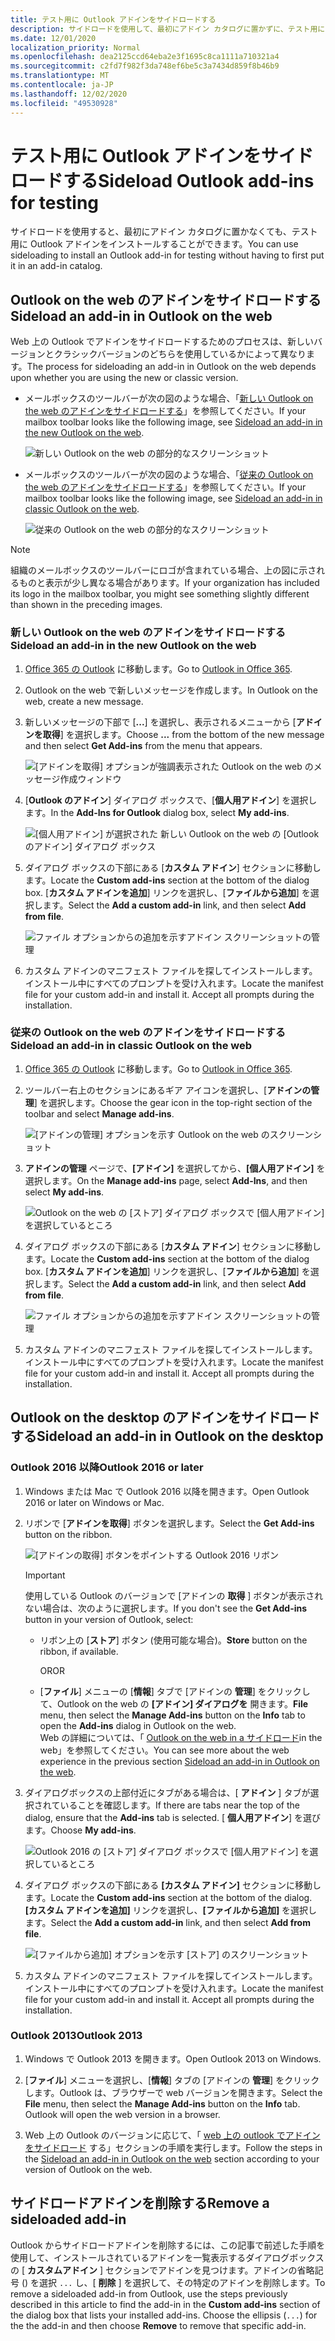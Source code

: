 ```yaml
---
title: テスト用に Outlook アドインをサイドロードする
description: サイドロードを使用して、最初にアドイン カタログに置かずに、テスト用に Outlook アドインをインストールします。
ms.date: 12/01/2020
localization_priority: Normal
ms.openlocfilehash: dea2125ccd64eba2e3f1695c8ca1111a710321a4
ms.sourcegitcommit: c2fd7f982f3da748ef6be5c3a7434d859f8b46b9
ms.translationtype: MT
ms.contentlocale: ja-JP
ms.lasthandoff: 12/02/2020
ms.locfileid: "49530928"
---
```

# <a name="sideload-outlook-add-ins-for-testing"></a><span data-ttu-id="5f8a3-103">テスト用に Outlook アドインをサイドロードする</span><span class="sxs-lookup"><span data-stu-id="5f8a3-103">Sideload Outlook add-ins for testing</span></span>

<span data-ttu-id="5f8a3-104">サイドロードを使用すると、最初にアドイン カタログに置かなくても、テスト用に Outlook アドインをインストールすることができます。</span><span class="sxs-lookup"><span data-stu-id="5f8a3-104">You can use sideloading to install an Outlook add-in for testing without having to first put it in an add-in catalog.</span></span>

## <a name="sideload-an-add-in-in-outlook-on-the-web"></a><span data-ttu-id="5f8a3-105">Outlook on the web のアドインをサイドロードする</span><span class="sxs-lookup"><span data-stu-id="5f8a3-105">Sideload an add-in in Outlook on the web</span></span>

<span data-ttu-id="5f8a3-106">Web 上の Outlook でアドインをサイドロードするためのプロセスは、新しいバージョンとクラシックバージョンのどちらを使用しているかによって異なります。</span><span class="sxs-lookup"><span data-stu-id="5f8a3-106">The process for sideloading an add-in in Outlook on the web depends upon whether you are using the new or classic version.</span></span>

- <span data-ttu-id="5f8a3-107">メールボックスのツールバーが次の図のような場合、「[新しい Outlook on the web のアドインをサイドロードする](#sideload-an-add-in-in-the-new-outlook-on-the-web)」を参照してください。</span><span class="sxs-lookup"><span data-stu-id="5f8a3-107">If your mailbox toolbar looks like the following image, see [Sideload an add-in in the new Outlook on the web](#sideload-an-add-in-in-the-new-outlook-on-the-web).</span></span>

    ![新しい Outlook on the web の部分的なスクリーンショット](../images/outlook-on-the-web-new-toolbar.png)

- <span data-ttu-id="5f8a3-109">メールボックスのツールバーが次の図のような場合、「[従来の Outlook on the web のアドインをサイドロードする](#sideload-an-add-in-in-classic-outlook-on-the-web)」を参照してください。</span><span class="sxs-lookup"><span data-stu-id="5f8a3-109">If your mailbox toolbar looks like the following image, see [Sideload an add-in in classic Outlook on the web](#sideload-an-add-in-in-classic-outlook-on-the-web).</span></span>

    ![従来の Outlook on the web の部分的なスクリーンショット](../images/outlook-on-the-web-classic-toolbar.png)

> [!NOTE]
> <span data-ttu-id="5f8a3-111">組織のメールボックスのツールバーにロゴが含まれている場合、上の図に示されるものと表示が少し異なる場合があります。</span><span class="sxs-lookup"><span data-stu-id="5f8a3-111">If your organization has included its logo in the mailbox toolbar, you might see something slightly different than shown in the preceding images.</span></span>

### <a name="sideload-an-add-in-in-the-new-outlook-on-the-web"></a><span data-ttu-id="5f8a3-112">新しい Outlook on the web のアドインをサイドロードする</span><span class="sxs-lookup"><span data-stu-id="5f8a3-112">Sideload an add-in in the new Outlook on the web</span></span>

1. <span data-ttu-id="5f8a3-113">[Office 365 の Outlook](https://outlook.office.com) に移動します。</span><span class="sxs-lookup"><span data-stu-id="5f8a3-113">Go to [Outlook in Office 365](https://outlook.office.com).</span></span>

1. <span data-ttu-id="5f8a3-114">Outlook on the web で新しいメッセージを作成します。</span><span class="sxs-lookup"><span data-stu-id="5f8a3-114">In Outlook on the web, create a new message.</span></span>

1. <span data-ttu-id="5f8a3-115">新しいメッセージの下部で [**...**] を選択し、表示されるメニューから [**アドインを取得**] を選択します。</span><span class="sxs-lookup"><span data-stu-id="5f8a3-115">Choose **...** from the bottom of the new message and then select **Get Add-ins** from the menu that appears.</span></span>

    ![[アドインを取得] オプションが強調表示された Outlook on the web のメッセージ作成ウィンドウ](../images/outlook-on-the-web-new-get-add-ins.png)

1. <span data-ttu-id="5f8a3-117">[**Outlook のアドイン**] ダイアログ ボックスで、[**個人用アドイン**] を選択します。</span><span class="sxs-lookup"><span data-stu-id="5f8a3-117">In the **Add-Ins for Outlook** dialog box, select **My add-ins**.</span></span>

    ![[個人用アドイン] が選択された 新しい Outlook on the web の [Outlook のアドイン] ダイアログ ボックス](../images/outlook-on-the-web-new-my-add-ins.png)

1. <span data-ttu-id="5f8a3-119">ダイアログ ボックスの下部にある [**カスタム アドイン**] セクションに移動します。</span><span class="sxs-lookup"><span data-stu-id="5f8a3-119">Locate the **Custom add-ins** section at the bottom of the dialog box.</span></span> <span data-ttu-id="5f8a3-120">[**カスタム アドインを追加**] リンクを選択し、[**ファイルから追加**] を選択します。</span><span class="sxs-lookup"><span data-stu-id="5f8a3-120">Select the **Add a custom add-in** link, and then select **Add from file**.</span></span>

    ![ファイル オプションからの追加を示すアドイン スクリーンショットの管理](../images/outlook-sideload-desktop-add-from-file.png)

1. <span data-ttu-id="5f8a3-p102">カスタム アドインのマニフェスト ファイルを探してインストールします。インストール中にすべてのプロンプトを受け入れます。</span><span class="sxs-lookup"><span data-stu-id="5f8a3-p102">Locate the manifest file for your custom add-in and install it. Accept all prompts during the installation.</span></span>

### <a name="sideload-an-add-in-in-classic-outlook-on-the-web"></a><span data-ttu-id="5f8a3-124">従来の Outlook on the web のアドインをサイドロードする</span><span class="sxs-lookup"><span data-stu-id="5f8a3-124">Sideload an add-in in classic Outlook on the web</span></span>

1. <span data-ttu-id="5f8a3-125">[Office 365 の Outlook](https://outlook.office.com) に移動します。</span><span class="sxs-lookup"><span data-stu-id="5f8a3-125">Go to [Outlook in Office 365](https://outlook.office.com).</span></span>

1. <span data-ttu-id="5f8a3-126">ツールバー右上のセクションにあるギア アイコンを選択し、[**アドインの管理**] を選択します。</span><span class="sxs-lookup"><span data-stu-id="5f8a3-126">Choose the gear icon in the top-right section of the toolbar and select **Manage add-ins**.</span></span>

    ![[アドインの管理] オプションを示す Outlook on the web のスクリーンショット](../images/outlook-sideload-web-manage-integrations.png)

1. <span data-ttu-id="5f8a3-128">**アドインの管理** ページで、**[アドイン]** を選択してから、**[個人用アドイン]** を選択します。</span><span class="sxs-lookup"><span data-stu-id="5f8a3-128">On the **Manage add-ins** page, select **Add-Ins**, and then select **My add-ins**.</span></span>

    ![Outlook on the web の [ストア] ダイアログ ボックスで [個人用アドイン] を選択しているところ](../images/outlook-sideload-store-select-add-ins.png)

1. <span data-ttu-id="5f8a3-130">ダイアログ ボックスの下部にある [**カスタム アドイン**] セクションに移動します。</span><span class="sxs-lookup"><span data-stu-id="5f8a3-130">Locate the **Custom add-ins** section at the bottom of the dialog box.</span></span> <span data-ttu-id="5f8a3-131">[**カスタム アドインを追加**] リンクを選択し、[**ファイルから追加**] を選択します。</span><span class="sxs-lookup"><span data-stu-id="5f8a3-131">Select the **Add a custom add-in** link, and then select **Add from file**.</span></span>

    ![ファイル オプションからの追加を示すアドイン スクリーンショットの管理](../images/outlook-sideload-desktop-add-from-file.png)

1. <span data-ttu-id="5f8a3-p104">カスタム アドインのマニフェスト ファイルを探してインストールします。インストール中にすべてのプロンプトを受け入れます。</span><span class="sxs-lookup"><span data-stu-id="5f8a3-p104">Locate the manifest file for your custom add-in and install it. Accept all prompts during the installation.</span></span>

## <a name="sideload-an-add-in-in-outlook-on-the-desktop"></a><span data-ttu-id="5f8a3-135">Outlook on the desktop のアドインをサイドロードする</span><span class="sxs-lookup"><span data-stu-id="5f8a3-135">Sideload an add-in in Outlook on the desktop</span></span>

### <a name="outlook-2016-or-later"></a><span data-ttu-id="5f8a3-136">Outlook 2016 以降</span><span class="sxs-lookup"><span data-stu-id="5f8a3-136">Outlook 2016 or later</span></span>

1. <span data-ttu-id="5f8a3-137">Windows または Mac で Outlook 2016 以降を開きます。</span><span class="sxs-lookup"><span data-stu-id="5f8a3-137">Open Outlook 2016 or later on Windows or Mac.</span></span>

1. <span data-ttu-id="5f8a3-138">リボンで [**アドインを取得**] ボタンを選択します。</span><span class="sxs-lookup"><span data-stu-id="5f8a3-138">Select the **Get Add-ins** button on the ribbon.</span></span>

    ![[アドインの取得] ボタンをポイントする Outlook 2016 リボン](../images/outlook-sideload-desktop-store.png)

    > [!IMPORTANT]
    > <span data-ttu-id="5f8a3-140">使用している Outlook のバージョンで [アドインの **取得** ] ボタンが表示されない場合は、次のように選択します。</span><span class="sxs-lookup"><span data-stu-id="5f8a3-140">If you don't see the **Get Add-ins** button in your version of Outlook, select:</span></span>
    >
    > - <span data-ttu-id="5f8a3-141">リボン上の [**ストア**] ボタン (使用可能な場合)。</span><span class="sxs-lookup"><span data-stu-id="5f8a3-141">**Store** button on the ribbon, if available.</span></span>
    >
    >   <span data-ttu-id="5f8a3-142">OR</span><span class="sxs-lookup"><span data-stu-id="5f8a3-142">OR</span></span>
    >
    > - <span data-ttu-id="5f8a3-143">[**ファイル**] メニューの [**情報**] タブで [アドインの **管理**] をクリックして、Outlook on the web の **[アドイン] ダイアログを** 開きます。</span><span class="sxs-lookup"><span data-stu-id="5f8a3-143">**File** menu, then select the **Manage Add-ins** button on the **Info** tab to open the **Add-ins** dialog in Outlook on the web.</span></span><br><span data-ttu-id="5f8a3-144">Web の詳細については、「 [Outlook on the web in a サイドロード](#sideload-an-add-in-in-outlook-on-the-web)in the web」を参照してください。</span><span class="sxs-lookup"><span data-stu-id="5f8a3-144">You can see more about the web experience in the previous section [Sideload an add-in in Outlook on the web](#sideload-an-add-in-in-outlook-on-the-web).</span></span>

1. <span data-ttu-id="5f8a3-145">ダイアログボックスの上部付近にタブがある場合は、[ **アドイン** ] タブが選択されていることを確認します。</span><span class="sxs-lookup"><span data-stu-id="5f8a3-145">If there are tabs near the top of the dialog, ensure that the **Add-ins** tab is selected.</span></span> <span data-ttu-id="5f8a3-146">[ **個人用アドイン**] を選びます。</span><span class="sxs-lookup"><span data-stu-id="5f8a3-146">Choose **My add-ins**.</span></span>

    ![Outlook 2016 の [ストア] ダイアログ ボックスで [個人用アドイン] を選択しているところ](../images/outlook-sideload-store-select-add-ins.png)

1. <span data-ttu-id="5f8a3-148">ダイアログ ボックスの下部にある **[カスタム アドイン]** セクションに移動します。</span><span class="sxs-lookup"><span data-stu-id="5f8a3-148">Locate the **Custom add-ins** section at the bottom of the dialog.</span></span> <span data-ttu-id="5f8a3-149">**[カスタム アドインを追加]** リンクを選択し、**[ファイルから追加]** を選択します。</span><span class="sxs-lookup"><span data-stu-id="5f8a3-149">Select the **Add a custom add-in** link, and then select **Add from file**.</span></span>

    ![[ファイルから追加] オプションを示す [ストア] のスクリーンショット](../images/outlook-sideload-desktop-add-from-file.png)

1. <span data-ttu-id="5f8a3-p107">カスタム アドインのマニフェスト ファイルを探してインストールします。インストール中にすべてのプロンプトを受け入れます。</span><span class="sxs-lookup"><span data-stu-id="5f8a3-p107">Locate the manifest file for your custom add-in and install it. Accept all prompts during the installation.</span></span>

### <a name="outlook-2013"></a><span data-ttu-id="5f8a3-153">Outlook 2013</span><span class="sxs-lookup"><span data-stu-id="5f8a3-153">Outlook 2013</span></span>

1. <span data-ttu-id="5f8a3-154">Windows で Outlook 2013 を開きます。</span><span class="sxs-lookup"><span data-stu-id="5f8a3-154">Open Outlook 2013 on Windows.</span></span>

1. <span data-ttu-id="5f8a3-155">[**ファイル**] メニューを選択し、[**情報**] タブの [アドインの **管理**] をクリックします。Outlook は、ブラウザーで web バージョンを開きます。</span><span class="sxs-lookup"><span data-stu-id="5f8a3-155">Select the **File** menu, then select the **Manage Add-ins** button on the **Info** tab. Outlook will open the web version in a browser.</span></span>

1. <span data-ttu-id="5f8a3-156">Web 上の Outlook のバージョンに応じて、「 [web 上の outlook でアドインをサイドロード](#sideload-an-add-in-in-outlook-on-the-web) する」セクションの手順を実行します。</span><span class="sxs-lookup"><span data-stu-id="5f8a3-156">Follow the steps in the [Sideload an add-in in Outlook on the web](#sideload-an-add-in-in-outlook-on-the-web) section according to your version of Outlook on the web.</span></span>

## <a name="remove-a-sideloaded-add-in"></a><span data-ttu-id="5f8a3-157">サイドロードアドインを削除する</span><span class="sxs-lookup"><span data-stu-id="5f8a3-157">Remove a sideloaded add-in</span></span>

<span data-ttu-id="5f8a3-158">Outlook からサイドロードアドインを削除するには、この記事で前述した手順を使用して、インストールされているアドインを一覧表示するダイアログボックスの [ **カスタムアドイン** ] セクションでアドインを見つけます。アドインの省略記号 () を選択 `...` し、[ **削除** ] を選択して、その特定のアドインを削除します。</span><span class="sxs-lookup"><span data-stu-id="5f8a3-158">To remove a sideloaded add-in from Outlook, use the steps previously described in this article to find the add-in in the **Custom add-ins** section of the dialog box that lists your installed add-ins. Choose the ellipsis (`...`) for the the add-in and then choose **Remove** to remove that specific add-in.</span></span>